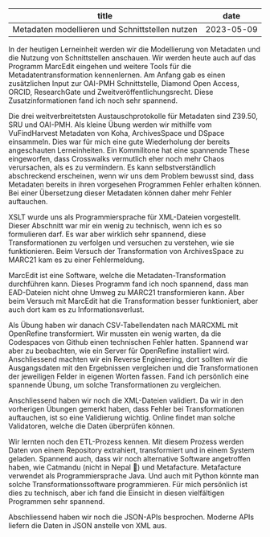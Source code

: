 |                        title                     |       date    |
| ------------------------------------------------ | ------------- |
| Metadaten modellieren und Schnittstellen nutzen  | 2023-05-09    |

In der heutigen Lerneinheit werden wir die Modellierung von Metadaten und die Nutzung von Schnittstellen anschauen. Wir werden heute auch auf das Programm MarcEdit eingehen und weitere Tools für die Metadatentransformation kennenlernen. Am Anfang gab es einen zusätzlichen Input zur OAI-PMH Schnittstelle, Diamond Open Access, ORCID, ResearchGate und Zweitveröffentlichungsrecht. Diese Zusatzinformationen fand ich noch sehr spannend.

Die drei weitverbreitetsten Austauschprotokolle für Metadaten sind Z39.50, SRU und OAI-PMH. Als kleine Übung werden wir mithilfe vom VuFindHarvest Metadaten von Koha, ArchivesSpace und DSpace einsammeln. Dies war für mich eine gute Wiederholung der bereits angeschauten Lerneinheiten. Ein Kommilitone hat eine spannende These eingeworfen, dass Crosswalks vermutlich eher noch mehr Chaos verursachen, als es zu vermindern. Es kann selbstverständlich abschreckend erscheinen, wenn wir uns dem Problem bewusst sind, dass Metadaten bereits in ihren vorgesehen Programmen Fehler erhalten können. Bei einer Übersetzung dieser Metadaten können daher mehr Fehler auftauchen.

XSLT wurde uns als Programmiersprache für XML-Dateien vorgestellt. Dieser Abschnitt war mir ein wenig zu technisch, wenn ich es so formulieren darf. Es war aber wirklich sehr spannend, diese Transformationen zu verfolgen und versuchen zu verstehen, wie sie funktionieren. Beim Versuch der Transformation von ArchivesSpace zu MARC21 kam es zu einer Fehlermeldung.

MarcEdit ist eine Software, welche die Metadaten-Transformation durchführen kann. Dieses Programm fand ich noch spannend, dass man EAD-Dateien nicht ohne Umweg zu MARC21 transformieren kann. Aber beim Versuch mit MarcEdit hat die Transformation besser funktioniert, aber auch dort kam es zu Informationsverlust.

Als Übung haben wir danach CSV-Tabellendaten nach MARCXML mit OpenRefine transformiert. Wir mussten ein wenig warten, da die Codespaces von Github einen technischen Fehler hatten. Spannend war aber zu beobachten, wie ein Server für OpenRefine installiert wird. Anschliessend machten wir ein Reverse Engineering, dort sollten wir die Ausgangsdaten mit den Ergebnissen vergleichen und die Transformationen der jeweiligen Felder in eigenen Worten fassen. Fand ich persönlich eine spannende Übung, um solche Transformationen zu vergleichen.

Anschliessend haben wir noch die XML-Dateien validiert. Da wir in den vorherigen Übungen gemerkt haben, dass Fehler bei Transformationen auftauchen, ist so eine Validierung wichtig. Online findet man solche Validatoren, welche die Daten überprüfen können.

Wir lernten noch den ETL-Prozess kennen. Mit diesem Prozess werden Daten von einem Repository extrahiert, transformiert und in einem System geladen. Spannend auch, dass wir noch alternative Software angetroffen haben, wie Catmandu (nicht in Nepal ) und Metafacture. Metafacture verwendet als Programmiersprache Java. Und auch mit Python könnte man solche Transformationssoftware programmieren. Für mich persönlich ist dies zu technisch, aber ich fand die Einsicht in diesen vielfältigen Programmen sehr spannend.

Abschliessend haben wir noch die JSON-APIs besprochen. Moderne APIs liefern die Daten in JSON anstelle von XML aus.
